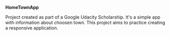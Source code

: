 **HomeTownApp**


Project created as part of a Google Udacity Scholarship. It's a simple app with information about choosen town. 
This project aims to practice creating a responsive application.


